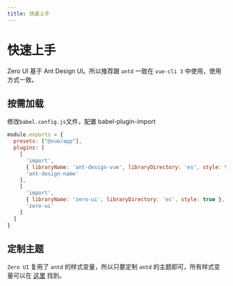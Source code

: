 ```yaml
---
title: 快速上手
---
```


# 快速上手
Zero UI 基于 Ant Design UI。所以推荐跟 `antd` 一致在 `vue-cli 3` 中使用，使用方式一致。

## 按需加载
修改`babel.config.js`文件，配置 babel-plugin-import

```javascript
module.exports = {
  presets: ["@vue/app"],
  plugins: [
    [
      'import',
      { libraryName: 'ant-design-vue', libraryDirectory: 'es', style: true },
      'ant-design-name'
    ],
    [
      'import',
      { libraryName: 'zero-ui', libraryDirectory: 'es', style: true },
      'zero-ui'
    ]
  ]
}
```

## 定制主题
`Zero UI` 复用了 `antd` 的样式变量，所以只要定制 `antd` 的主题即可，所有样式变量可以在 [这里](https://github.com/vueComponent/ant-design-vue/blob/master/components/style/themes/default.less) 找到。
